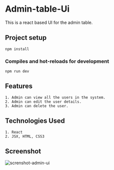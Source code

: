 # Admin-table-Ui

This is a react based UI for the admin table.

## Project setup
```
npm install
```

### Compiles and hot-reloads for development
```
npm run dev
```

## Features
```
1. Admin can view all the users in the system.
2. Admin can edit the user details.
3. Admin can delete the user.
```

## Technologies Used
```
1. React
2. JSX, HTML, CSS3
```


## Screenshot
![screnshot-admin-ui](https://github.com/prantikseal/admin-table-ui/assets/83081442/eadf6f75-da2f-4f71-b57c-74188ae8492f)



